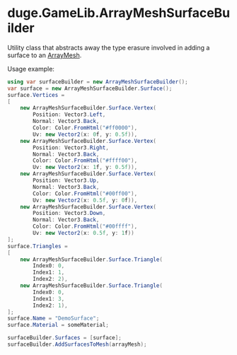# duge.GameLib.ArrayMeshSurfaceBuilder

Utility class that abstracts away the type erasure involved in adding a surface to an [ArrayMesh](https://docs.godotengine.org/en/stable/classes/class_arraymesh.html).

Usage example:

```cs
using var surfaceBuilder = new ArrayMeshSurfaceBuilder();
var surface = new ArrayMeshSurfaceBuilder.Surface();
surface.Vertices =
[
	new ArrayMeshSurfaceBuilder.Surface.Vertex(
		Position: Vector3.Left,
		Normal: Vector3.Back,
		Color: Color.FromHtml("#ff0000"),
		Uv: new Vector2(x: 0f, y: 0.5f)),
	new ArrayMeshSurfaceBuilder.Surface.Vertex(
		Position: Vector3.Right,
		Normal: Vector3.Back,
		Color: Color.FromHtml("#ffff00"),
		Uv: new Vector2(x: 1f, y: 0.5f)),
	new ArrayMeshSurfaceBuilder.Surface.Vertex(
		Position: Vector3.Up,
		Normal: Vector3.Back,
		Color: Color.FromHtml("#00ff00"),
		Uv: new Vector2(x: 0.5f, y: 0f)),
	new ArrayMeshSurfaceBuilder.Surface.Vertex(
		Position: Vector3.Down,
		Normal: Vector3.Back,
		Color: Color.FromHtml("#00ffff"),
		Uv: new Vector2(x: 0.5f, y: 1f))
];
surface.Triangles =
[
	new ArrayMeshSurfaceBuilder.Surface.Triangle(
		Index0: 0,
		Index1: 1,
		Index2: 2),
	new ArrayMeshSurfaceBuilder.Surface.Triangle(
		Index0: 0,
		Index1: 3,
		Index2: 1),
];
surface.Name = "DemoSurface";
surface.Material = someMaterial;

surfaceBuilder.Surfaces = [surface];
surfaceBuilder.AddSurfacesToMesh(arrayMesh);
```
